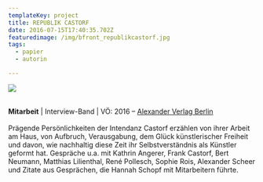 ```yaml
---
templateKey: project
title: REPUBLIK CASTORF
date: 2016-07-15T17:40:35.702Z
featuredimage: /img/bfront_republikcastorf.jpg
tags:
  - papier
  - autorin

---
```

![](/img/republik-castorf.jpg)

\
**Mitarbeit** | Interview-Band | VÖ: 2016 – [Alexander Verlag Berlin](https://www.alexander-verlag.com/programm/titel/364-republik-castorf.html)\
\
Prägende Persönlichkeiten der Intendanz Castorf erzählen von ihrer Arbeit am Haus, von Aufbruch, Verausgabung, dem Glück künstlerischer Freiheit und davon, wie nachhaltig diese Zeit ihr Selbstverständnis als Künstler geformt hat. Gespräche u.a. mit Kathrin Angerer, Frank Castorf, Bert Neumann, Matthias Lilienthal, René Pollesch, Sophie Rois, Alexander Scheer und Zitate aus Gesprächen, die Hannah Schopf mit Mitarbeitern führte.
